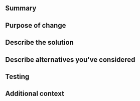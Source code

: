 <!-- HOW TO USE: Under each "## Heading" below, enter information relevant to your pull request.
Leave the headings unless they don't apply to your PR, and remove the comment blocks (surrounded with <!–– and ––>) when you are done.

NOTE: Please grant permission for repository maintainers to edit your PR.  It is EXTREMELY common for PRs to be held up due to trivial changes being requested and the author being unavailable to make them.

CODE STYLE: please follow below guide.
JSON: https://github.com/cataclysmbnteam/Cataclysm-BN/blob/upload/doc/src/content/docs/en/mod/json/explanation/json_style.md
C++ and Markdown: https://github.com/cataclysmbnteam/Cataclysm-BN/blob/upload/doc/src/content/docs/en/dev/explanation/code_style.md

!!!!!!!!!! WARNING !!!!!!!!!!

If you forget to format the PR, autofix.ci app will run automated format commit for you.
When this happens, YOU MUST DO EITHER OF THE FOLLOWING:

- Run `git pull` to merge the automated commit into your PR branch.
- Format your code locally, and force push to your PR branch. 

If you don't do this, your following work will be based on the old commit, and cause MERGE CONFLICT.
-->

## Summary

<!-- This section should consist of exactly one line, formatted like this:

SUMMARY: [Category] "[Briefly describe the change in these quotation marks]"

Do not enter the square brackets [].  Category must be one of these:

- Features
- Content
- Interface
- Mods
- Balance
- Bugfixes
- Performance
- Infrastructure
- Build
- I18N

For more on the meaning of each category, see:
https://github.com/cataclysmbnteam/Cataclysm-BN/blob/master/doc/src/content/docs/en/contribute/changelog_guidelines.md

If approved and merged, your summary will be added to the project changelog:
https://github.com/cataclysmbnteam/Cataclysm-BN/blob/master/data/changelog.txt
-->

## Purpose of change

<!-- With a few sentences, describe your reasons for making this change.  If it relates to an existing issue, you can link it with a # followed by the Github issue number, like #1234.  If your pull request *fully* resolves an issue, include the word "Fix" or "Fixes" before the issue number, like: Fixes #1234.

If there is no related issue, explain here what issue, feature, or other concern you are addressing.  If this is a bugfix, include steps to reproduce the original bug, so your fix can be verified.
-->

## Describe the solution

<!-- How does the feature work, or how does this fix a bug?  The easier you make your solution to understand, the faster it can get merged.  -->

## Describe alternatives you've considered

<!-- Explain any alternative solutions, different approaches, or possibilities you've considered using to solve the same problem. -->

## Testing

<!-- Describe what steps you took to test that this PR resolved the bug or added the feature, and what tests you performed to make sure it didn't cause any regressions.  Also include testing suggestions for reviewers and maintainers.  -->

## Additional context

<!-- Add any other context (such as mock-ups, proof of concepts or screenshots) about the feature or bugfix here.  -->

